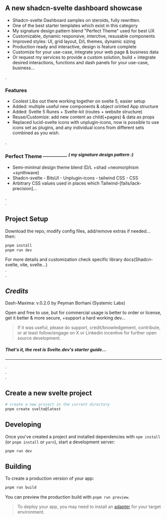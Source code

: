 
## A new shadcn-svelte dashboard showcase  

- Shadcn-svelte Dashboard samples on steroids, fully rewritten.  
- One of the best starter templates which exist in this category  
- My signature design pattern blend "Perfect Theme" used for best UX  
- Customizable, dynamic responsive, interctive, resusable components  
- Improved styles: UI, grid layout, D/L themes, dynamic sizing  
- Production ready and interactive, design is feature complete  
- Customize for your use-case, integrate your web page & business data  
- Or request my services to provide a custom solution, build + integrate desired interactions, functions and dash panels for your use-case, business...  

.  

### Features

- Coolest Libs out there working together on svelte 5, easier setup  
- Added: multiple useful new components & object orinted App  structure  
- Added: Svelte 5 Runes + Svelte-kit (routes + website structure)  
- Reuse/Customize: add new content as child(+pages) & data as props  
- Replaced lucid-svelte icons with unplugin-icons, now is possible to use icons set as plugins, and any individual icons from different sets combined as you wish.  
  
.  

### Perfect Theme *<sup> ____________ ( my signature design pattern :) </sup>*

- Semi-minimal design theme blend (D/L +shad +neomorphism +synthwave)  
- Shadcn-svelte - BitsUI - Unplugin-icons - tailwind CSS - CSS  
- Arbitrary CSS values used in places which Tailwind-[fails/lack-precision]...  

.  
.  

## Project Setup

Download the repo, modify config files, add/remove extras if needed... then:

```bash
pnpm install
pnpm run dev
```

For more details and customization check specific library docs(Shadcn-svelte, vite, svelte...)  
.  
.  
## *Credits*

Dash-Maxima: v.0.2.0  by Peyman Borhani (Systemic Labs)  

Open and free to use, but for commercial usage is better to order or license, get it better & more secure, +support a hard working dev...  

> If it was useful, please do support, credit/knowledgement, contribute, or at least follow/engage on X or Linkedin incentive for further open source development.  

##### That's it, the rest is Svelte.dev's starter guide...  

---

.  
.  
.  
## Create a new svelte project

```bash
# create a new project in the current directory
pnpm create svelte@latest
```

## Developing

Once you've created a project and installed dependencies with `npm install` (or `pnpm install` or `yarn`), start a development server:

```bash
pnpm run dev
```

## Building

To create a production version of your app:

```bash
pnpm run build
```

You can preview the production build with `pnpm run preview`.

> To deploy your app, you may need to install an [adapter](https://kit.svelte.dev/docs/adapters) for your target environment.
